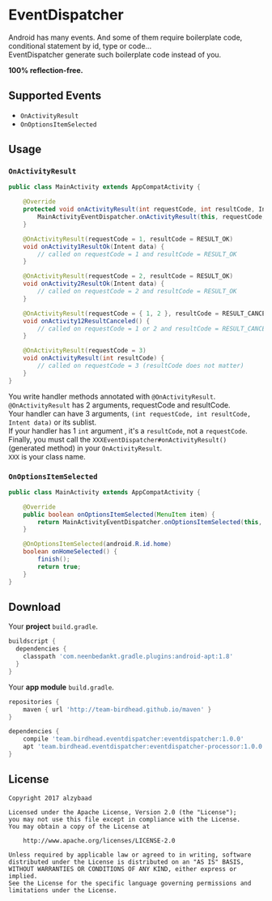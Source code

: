 # EventDispatcher

Android has many events. And some of them require boilerplate code, conditional statement by id, type or code...  
EventDispatcher generate such boilerplate code instead of you.  

**100% reflection-free.**

## Supported Events

* `OnActivityResult`
* `OnOptionsItemSelected`

## Usage

### `OnActivityResult`

```java
public class MainActivity extends AppCompatActivity {

    @Override
    protected void onActivityResult(int requestCode, int resultCode, Intent data) {
        MainActivityEventDispatcher.onActivityResult(this, requestCode, resultCode, data);
    }

    @OnActivityResult(requestCode = 1, resultCode = RESULT_OK)
    void onActivity1ResultOk(Intent data) {
        // called on requestCode = 1 and resultCode = RESULT_OK
    }

    @OnActivityResult(requestCode = 2, resultCode = RESULT_OK)
    void onActivity2ResultOk(Intent data) {
        // called on requestCode = 2 and resultCode = RESULT_OK
    }

    @OnActivityResult(requestCode = { 1, 2 }, resultCode = RESULT_CANCELED)
    void onActivity12ResultCanceled() {
        // called on requestCode = 1 or 2 and resultCode = RESULT_CANCELED
    }

    @OnActivityResult(requestCode = 3)
    void onActivityResult(int resultCode) {
        // called on requestCode = 3 (resultCode does not matter)
    }
}
```

You write handler methods annotated with `@OnActivityResult`.  
`@OnActivityResult` has 2 arguments, requestCode and resultCode.  
Your handler can have 3 arguments, `(int requestCode, int resultCode, Intent data)` or its sublist.  
If your handler has 1 `int` argument , it's a `resultCode`, not a `requestCode`.  
Finally, you must call the `XXXEventDispatcher#onActivityResult()` (generated method)  in your `OnActivityResult`.  
`XXX` is your class name.  

### `OnOptionsItemSelected`

```java
public class MainActivity extends AppCompatActivity {

    @Override
    public boolean onOptionsItemSelected(MenuItem item) {
        return MainActivityEventDispatcher.onOptionsItemSelected(this, item) || super.onOptionsItemSelected(item);
    }

    @OnOptionsItemSelected(android.R.id.home)
    boolean onHomeSelected() {
        finish();
        return true;
    }
}
```

## Download

Your **project** `build.gradle`.
```groovy
buildscript {
  dependencies {
    classpath 'com.neenbedankt.gradle.plugins:android-apt:1.8'
  }
}
```

Your **app module** `build.gradle`.
```groovy
repositories {
    maven { url 'http://team-birdhead.github.io/maven' }
}

dependencies {
    compile 'team.birdhead.eventdispatcher:eventdispatcher:1.0.0'
    apt 'team.birdhead.eventdispatcher:eventdispatcher-processor:1.0.0'
}
```

## License

    Copyright 2017 alzybaad

    Licensed under the Apache License, Version 2.0 (the "License");
    you may not use this file except in compliance with the License.
    You may obtain a copy of the License at

        http://www.apache.org/licenses/LICENSE-2.0

    Unless required by applicable law or agreed to in writing, software
    distributed under the License is distributed on an "AS IS" BASIS,
    WITHOUT WARRANTIES OR CONDITIONS OF ANY KIND, either express or implied.
    See the License for the specific language governing permissions and
    limitations under the License.
